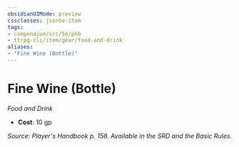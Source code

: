 ```yaml
---
obsidianUIMode: preview
cssclasses: json5e-item
tags:
- compendium/src/5e/phb
- ttrpg-cli/item/gear/food-and-drink
aliases: 
- "Fine Wine (Bottle)"
---
```

# Fine Wine (Bottle)
*Food and Drink*  

- **Cost**: 10 gp

*Source: Player's Handbook p. 158. Available in the SRD and the Basic Rules.*